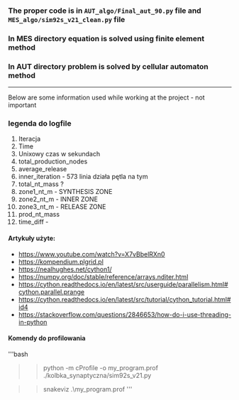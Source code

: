 ### The proper code is in `AUT_algo/Final_aut_90.py` file and `MES_algo/sim92s_v21_clean.py` file
### In MES directory equation is solved using finite element method
### In AUT directory problem is solved by cellular automaton method

------------------

Below are some information used while working at the project - not important
### legenda do logfile

1. Iteracja
2. Time
3. Unixowy czas w sekundach
4. total_production_nodes
5. average_release
6. inner_iteration - 573 linia działa pętla na tym
7. total_nt_mass ?
8. zone1_nt_m - SYNTHESIS ZONE
9. zone2_nt_m - INNER ZONE
10. zone3_nt_m - RELEASE ZONE
11. prod_nt_mass
12. time_diff -

#### Artykuły użyte:
 - https://www.youtube.com/watch?v=X7vBbelRXn0
 - https://kompendium.plgrid.pl
 - https://nealhughes.net/cython1/
 - https://numpy.org/doc/stable/reference/arrays.nditer.html
 - https://cython.readthedocs.io/en/latest/src/userguide/parallelism.html#cython.parallel.prange
 - https://cython.readthedocs.io/en/latest/src/tutorial/cython_tutorial.html#id4
 - https://stackoverflow.com/questions/2846653/how-do-i-use-threading-in-python

#### Komendy do profilowania

'''bash
>>python -m cProfile -o my_program.prof ./kolbka_synaptyczna/sim92s_v21.py

>>snakeviz .\my_program.prof
'''
